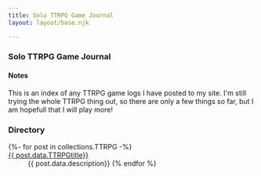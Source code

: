 ```yaml
---
title: Solo TTRPG Game Journal
layout: layout/base.njk

---
```


<div class="textbox">

### Solo TTRPG Game Journal

#### Notes 

This is an index of any TTRPG game logs I have posted to my site. I'm still trying the whole TTRPG thing out, so there are only a few things so far, but I am hopefull that I will play more!  


### Directory 

<dl >
{%- for post in collections.TTRPG -%}
<dt><a href="{{post.url}}"> {{ post.data.TTRPGtitle}}</a></li>
<dd style="padding-bottom: 20px;">{{ post.data.description}}</li>
{% endfor %}
</dl>




</div>
